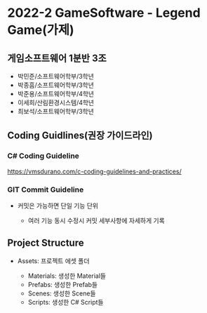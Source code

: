 # 2022-2 GameSoftware - Legend Game(가제)

## 게임소프트웨어 1분반 3조

* 박민준/소프트웨어학부/3학년
* 박종흠/소프트웨어학부/3학년
* 박준용/소프트웨어학부/4학년
* 이세희/산림환경시스템/4학년
* 최보석/소프트웨어학부/3학년

## Coding Guidlines(권장 가이드라인)

### C# Coding Guideline

https://vmsdurano.com/c-coding-guidelines-and-practices/

### GIT Commit Guideline

* 커밋은 가능하면 단일 기능 단위

    * 여러 기능 동시 수정시 커밋 세부사항에 자세하게 기록

## Project Structure

* Assets: 프로젝트 에셋 폴더
    
    * Materials: 생성한 Material들
    * Prefabs: 생성한 Prefab들
    * Scenes: 생성한 Scene들
    * Scripts: 생성한 C# Script들

